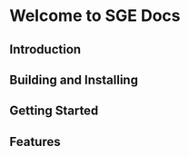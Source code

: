 # Welcome to SGE Docs

## Introduction

## Building and Installing

## Getting Started

## Features
